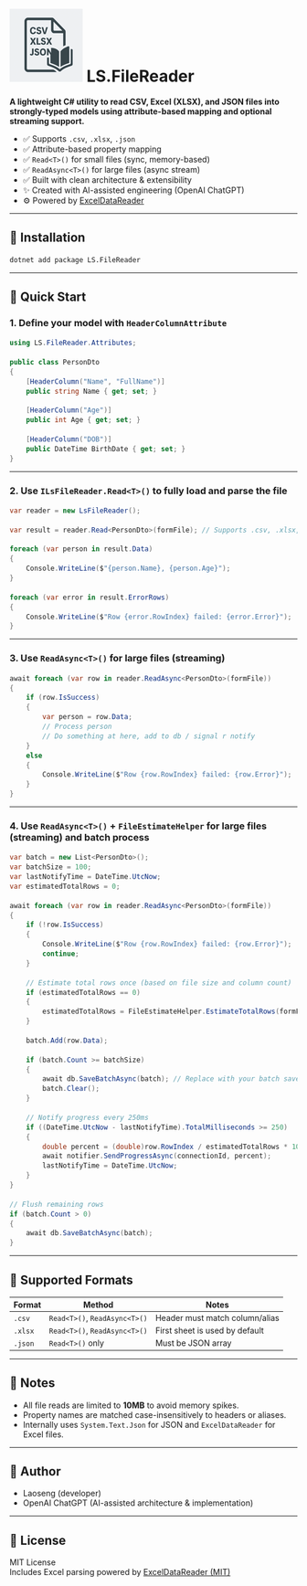 # ![Icon](LS.FileReader/icon.png) LS.FileReader

**A lightweight C# utility to read CSV, Excel (XLSX), and JSON files into strongly-typed models using attribute-based mapping and optional streaming support.**

- ✅ Supports `.csv`, `.xlsx`, `.json`
- ✅ Attribute-based property mapping
- ✅ `Read<T>()` for small files (sync, memory-based)
- ✅ `ReadAsync<T>()` for large files (async stream)
- ✅ Built with clean architecture & extensibility
- ✨ Created with AI-assisted engineering (OpenAI ChatGPT)
- ⚙️ Powered by [ExcelDataReader](https://github.com/ExcelDataReader/ExcelDataReader)

---

## 🔧 Installation

```bash
dotnet add package LS.FileReader
```

---

## 🚀 Quick Start

### 1. Define your model with `HeaderColumnAttribute`

```csharp
using LS.FileReader.Attributes;

public class PersonDto
{
    [HeaderColumn("Name", "FullName")]
    public string Name { get; set; }

    [HeaderColumn("Age")]
    public int Age { get; set; }

    [HeaderColumn("DOB")]
    public DateTime BirthDate { get; set; }
}
```

---

### 2. Use `ILsFileReader.Read<T>()` to fully load and parse the file

```csharp
var reader = new LsFileReader();

var result = reader.Read<PersonDto>(formFile); // Supports .csv, .xlsx, .json

foreach (var person in result.Data)
{
    Console.WriteLine($"{person.Name}, {person.Age}");
}

foreach (var error in result.ErrorRows)
{
    Console.WriteLine($"Row {error.RowIndex} failed: {error.Error}");
}
```

---

### 3. Use `ReadAsync<T>()` for large files (streaming)

```csharp
await foreach (var row in reader.ReadAsync<PersonDto>(formFile))
{
    if (row.IsSuccess)
    {
        var person = row.Data;
        // Process person
        // Do something at here, add to db / signal r notify
    }
    else
    {
        Console.WriteLine($"Row {row.RowIndex} failed: {row.Error}");
    }
}
```

---


### 4. Use `ReadAsync<T>()` + `FileEstimateHelper` for large files (streaming) and batch process

```csharp
var batch = new List<PersonDto>();
var batchSize = 100;
var lastNotifyTime = DateTime.UtcNow;
var estimatedTotalRows = 0;

await foreach (var row in reader.ReadAsync<PersonDto>(formFile))
{
    if (!row.IsSuccess)
    {
        Console.WriteLine($"Row {row.RowIndex} failed: {row.Error}");
        continue;
    }

    // Estimate total rows once (based on file size and column count)
    if (estimatedTotalRows == 0)
    {
        estimatedTotalRows = FileEstimateHelper.EstimateTotalRows(formFile, row.ColumnCount);
    }

    batch.Add(row.Data);

    if (batch.Count >= batchSize)
    {
        await db.SaveBatchAsync(batch); // Replace with your batch save logic
        batch.Clear();
    }

    // Notify progress every 250ms
    if ((DateTime.UtcNow - lastNotifyTime).TotalMilliseconds >= 250)
    {
        double percent = (double)row.RowIndex / estimatedTotalRows * 100;
        await notifier.SendProgressAsync(connectionId, percent);
        lastNotifyTime = DateTime.UtcNow;
    }
}

// Flush remaining rows
if (batch.Count > 0)
{
    await db.SaveBatchAsync(batch);
}
```

---

## 📂 Supported Formats

| Format  | Method                        | Notes                          |
| ------- | ----------------------------- | ------------------------------ |
| `.csv`  | `Read<T>()`, `ReadAsync<T>()` | Header must match column/alias |
| `.xlsx` | `Read<T>()`, `ReadAsync<T>()` | First sheet is used by default |
| `.json` | `Read<T>()` only              | Must be JSON array             |

---

## 📘 Notes

- All file reads are limited to **10MB** to avoid memory spikes.
- Property names are matched case-insensitively to headers or aliases.
- Internally uses `System.Text.Json` for JSON and `ExcelDataReader` for Excel files.

---

## 👤 Author

- Laoseng (developer)
- OpenAI ChatGPT (AI-assisted architecture & implementation)

---

## 📝 License

MIT License  
Includes Excel parsing powered by [ExcelDataReader (MIT)](https://github.com/ExcelDataReader/ExcelDataReader)
